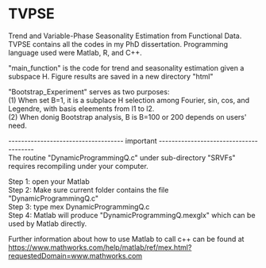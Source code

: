 # TVPSE
Trend and Variable-Phase Seasonality Estimation from Functional Data.
TVPSE contains all the codes in my PhD dissertation. Programming language used were Matlab, R, and C++.

"main_function" is the code for trend and seasonality estimation given a subspace H.
Figure results are saved in a new directory "html" <br>

"Bootstrap_Experiment" serves as two purposes: <br>
(1) When set B=1, it is a subplace H selection among Fourier, sin, cos, and Legendre, with basis eleements from l1 to l2.<br>
(2) When donig Bootstrap analysis, B is B=100 or 200 depends on users' need.

------------------------------------ important ---------------------------------------<br>
The routine "DynamicProgrammingQ.c" under sub-directory "SRVFs" requires recompiling under your computer.

Step 1: open your Matlab <br>
Step 2: Make sure current folder contains the file "DynamicProgrammingQ.c" <br>
Step 3: type mex DynamicProgrammingQ.c <br>
Step 4: Matlab will produce "DynamicProgrammingQ.mexglx" which can be used by Matlab directly. <br>

Further information about how to use Matlab to call c++ can be found at 
https://www.mathworks.com/help/matlab/ref/mex.html?requestedDomain=www.mathworks.com
